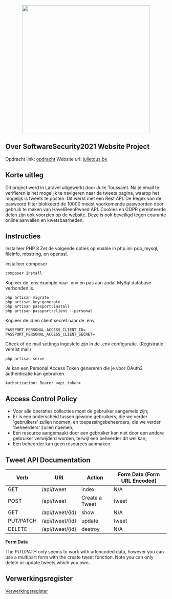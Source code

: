 <p align="center"><a href="https://laravel.com" target="_blank"><img src="https://raw.githubusercontent.com/laravel/art/master/logo-lockup/5%20SVG/2%20CMYK/1%20Full%20Color/laravel-logolockup-cmyk-red.svg" width="400"></a></p>

## Over SoftwareSecurity2021 Website Project

Opdracht link: [opdracht](https://ehb.instructure.com/courses/19976/assignments/47446)
Website url: [julietous.be](https://julietous.be/)

## Korte uitleg

Dit project werd in Laravel uitgewerkt door Julie Toussaint.
Na je email te verifieren is het mogelijk te navigeren naar de tweets pagina, waarop het mogelijk is tweets te posten. Dit werkt met een Rest API. De Regex van de paswoord filter blokkeerd de 10000 meest voorkomende paswoorden door gebruik te maken van HaveIBeenPwned API. Cookies en GDPR gerelateerde delen zijn ook voorzien op de website. Deze is ook beveiligd tegen courante online aanvallen en kwetsbaarheden.

## Instructies

Installeer PHP 8
Zet de volgende opties op enable in php.ini: pdo_mysql, fileinfo, mbstring, en openssl.

Installeer composer
```
composer install
```

Kopieer de .env.example naar .env en pas aan zodat MySql database verbonden is.

```
php artisan migrate
php artisan key:generate
php artisan passport:install
php artisan passport:client --personal
```

Kopieer de id en client secret naar de .env

```
PASSPORT_PERSONAL_ACCESS_CLIENT_ID=
PASSPORT_PERSONAL_ACCESS_CLIENT_SECRET=
```

Check of de mail settings ingesteld zijn in de .env configuratie. (Registratie vereist mail)

```
php artisan serve
```

Je kan een Personal Access Token genereren die je voor OAuth2 authenticatie kan gebruiken

```
Authorization: Bearer <api_token>
```
## Access Control Policy
* Voor alle operaties collecties moet de gebruiker aangemeld zijn;
* Er is een onderscheid tussen gewone gebruikers, die we verder 'gebruikers' zullen noemen, en toepassingsbeheerders, die we verder 'beheerders' zullen noemen;
* Een resource aangemaakt door een gebruiker kan niet door een andere gebruiker verwijderd worden, terwijl een beheerder dit wel kan;
* Een beheerder kan geen resources aanmaken.

## Tweet API Documentation

| **Verb**      | **URI**             | **Action**         | **Form Data (Form URL Encoded)**|
|-----------|-----------------|----------------|-----------------------------|
| GET       | /api/tweet      | index          | N/A                         |
| POST      | /api/tweet      | Create a Tweet | tweet                       |
| GET       | /api/tweet/{id} | show           | N/A                         |
| PUT/PATCH | /api/tweet/{id} | update         | tweet                       |
| DELETE    | /api/tweet/{id} | destroy        | N/A                         |

**Form Data**

The PUT/PATH only seems to work with urlencoded data, however you can use a multipart form with the create tweet function.
Note you can only delete or update tweets which you own.

## Verwerkingsregister

[Verwerkingsregister](https://julietous.be/privacy)
